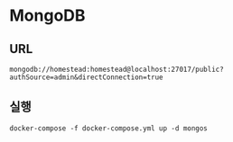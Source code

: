 # MongoDB

## URL

```
mongodb://homestead:homestead@localhost:27017/public?authSource=admin&directConnection=true
```

## 실행

```shell
docker-compose -f docker-compose.yml up -d mongos
```
